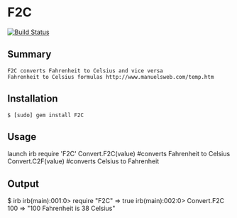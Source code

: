 F2C
=============

[![Build Status](https://travis-ci.org/influxdb/influxdb-ruby.png?branch=master)](https://travis-ci.org/lukenny/F2C)

Summary
-------
```
F2C converts Fahrenheit to Celsius and vice versa
Fahrenheit to Celsius formulas http://www.manuelsweb.com/temp.htm
```

Installation
------------
```
$ [sudo] gem install F2C
```

Usage
-----
launch irb
require 'F2C'
Convert.F2C(value) #converts Fahrenheit to Celsius
Convert.C2F(value) #converts Celsius to Fahrenheit

Output
------
$ irb
irb(main):001:0> require "F2C"
=> true
irb(main):002:0> Convert.F2C 100
=> "100 Fahrenheit is 38 Celsius"
